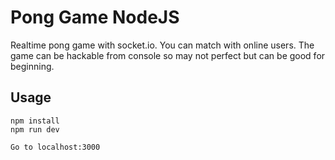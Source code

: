 # Pong Game NodeJS
Realtime pong game with socket.io. You can match with online users. The game can be hackable from console so may not perfect but can be good for beginning.

## Usage
```
npm install
npm run dev

Go to localhost:3000
```
